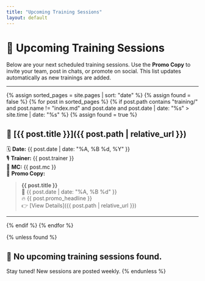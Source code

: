 ```yaml
---
title: "Upcoming Training Sessions"
layout: default
---
```


# 📆 Upcoming Training Sessions

Below are your next scheduled training sessions. Use the **Promo Copy** to invite your team, post in chats, or promote on social. This list updates automatically as new trainings are added.

---

{% assign sorted_pages = site.pages | sort: "date" %}
{% assign found = false %}
{% for post in sorted_pages %}
  {% if post.path contains "training/" and post.name != "index.md" and post.date and post.date | date: "%s" > site.time | date: "%s" %}
    {% assign found = true %}

## 🔹 [{{ post.title }}]({{ post.path | relative_url }})
🗓️ **Date:** {{ post.date | date: "%A, %B %d, %Y" }}  
🎙️ **Trainer:** {{ post.trainer }}  
🎤 **MC:** {{ post.mc }}  
🧾 **Promo Copy:**

> **{{ post.title }}**  
> 📅 {{ post.date | date: "%A, %B %d" }}  
> 🔥 {{ post.promo_headline }}  
> 👉 [View Details]({{ post.path | relative_url }})

---

  {% endif %}
{% endfor %}

{% unless found %}
## 🙅 No upcoming training sessions found.

Stay tuned! New sessions are posted weekly.
{% endunless %}
